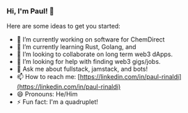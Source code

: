 ### Hi, I'm Paul! 👋

Here are some ideas to get you started:

- 🔭 I’m currently working on software for ChemDirect 
- 🌱 I’m currently learning Rust, Golang, and 
- 👯 I’m looking to collaborate on long term web3 dApps.
- 🤔 I’m looking for help with finding web3 gigs/jobs.
- 💬 Ask me about fullstack, jamstack, and bots!
- 📫 How to reach me: [https://linkedin.com/in/paul-rinaldi](https://linkedin.com/in/paul-rinaldi)
- 😄 Pronouns: He/Him
- ⚡ Fun fact: I'm a quadruplet!
